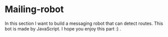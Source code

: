 # Mailing-robot
In this section I want to build a messaging robot that can detect routes. This bot is made by JavaScript. I hope you enjoy this part :) .
